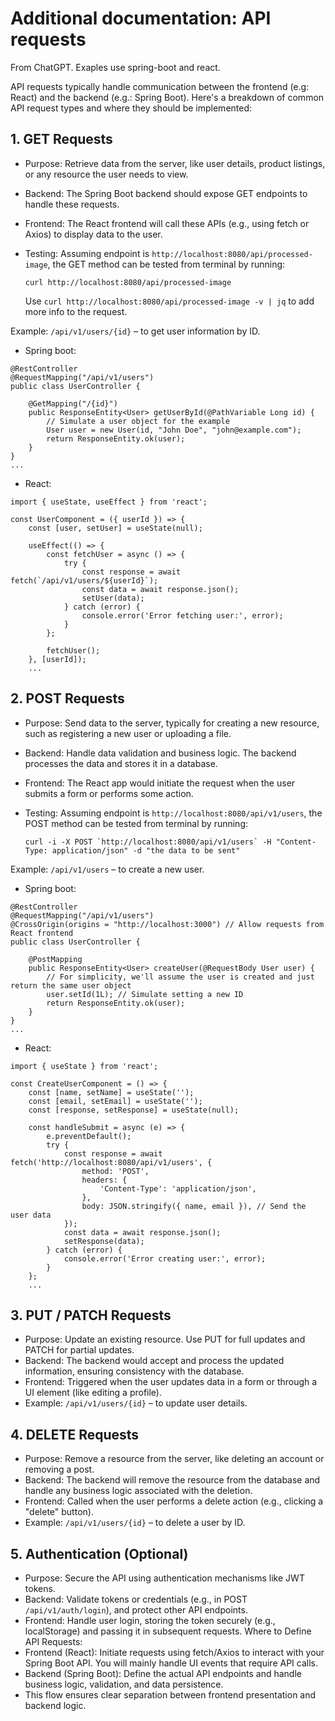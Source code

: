 # Additional documentation: API requests

From ChatGPT. Exaples use spring-boot and react.

API requests typically handle communication between the frontend (e.g: React) and the backend (e.g.: Spring Boot). Here's a breakdown of common API request types and where they should be implemented:

## 1. GET Requests

- Purpose: Retrieve data from the server, like user details, product listings, or any resource the user needs to view.

- Backend: The Spring Boot backend should expose GET endpoints to handle these requests.

- Frontend: The React frontend will call these APIs (e.g., using fetch or Axios) to display data to the user.

- Testing: Assuming endpoint is `http://localhost:8080/api/processed-image`, the GET method can be tested from terminal by running:

  ```
  curl http://localhost:8080/api/processed-image
  ```

  Use `curl http://localhost:8080/api/processed-image -v | jq` to add more info to the request.

Example: `/api/v1/users/{id}` – to get user information by ID.

- Spring boot:

```
@RestController
@RequestMapping("/api/v1/users")
public class UserController {

    @GetMapping("/{id}")
    public ResponseEntity<User> getUserById(@PathVariable Long id) {
        // Simulate a user object for the example
        User user = new User(id, "John Doe", "john@example.com");
        return ResponseEntity.ok(user);
    }
}
...
```

- React:

```
import { useState, useEffect } from 'react';

const UserComponent = ({ userId }) => {
    const [user, setUser] = useState(null);

    useEffect(() => {
        const fetchUser = async () => {
            try {
                const response = await fetch(`/api/v1/users/${userId}`);
                const data = await response.json();
                setUser(data);
            } catch (error) {
                console.error('Error fetching user:', error);
            }
        };

        fetchUser();
    }, [userId]);
    ...
```

## 2. POST Requests

- Purpose: Send data to the server, typically for creating a new resource, such as registering a new user or uploading a file.
- Backend: Handle data validation and business logic. The backend processes the data and stores it in a database.
- Frontend: The React app would initiate the request when the user submits a form or performs some action.
- Testing: Assuming endpoint is `http://localhost:8080/api/v1/users`, the POST method can be tested from terminal by running:

  ```
  curl -i -X POST `http://localhost:8080/api/v1/users` -H "Content-Type: application/json" -d "the data to be sent"
  ```

Example: `/api/v1/users` – to create a new user.

- Spring boot:

```
@RestController
@RequestMapping("/api/v1/users")
@CrossOrigin(origins = "http://localhost:3000") // Allow requests from React frontend
public class UserController {

    @PostMapping
    public ResponseEntity<User> createUser(@RequestBody User user) {
        // For simplicity, we'll assume the user is created and just return the same user object
        user.setId(1L); // Simulate setting a new ID
        return ResponseEntity.ok(user);
    }
}
...
```

- React:

```
import { useState } from 'react';

const CreateUserComponent = () => {
    const [name, setName] = useState('');
    const [email, setEmail] = useState('');
    const [response, setResponse] = useState(null);

    const handleSubmit = async (e) => {
        e.preventDefault();
        try {
            const response = await fetch('http://localhost:8080/api/v1/users', {
                method: 'POST',
                headers: {
                    'Content-Type': 'application/json',
                },
                body: JSON.stringify({ name, email }), // Send the user data
            });
            const data = await response.json();
            setResponse(data);
        } catch (error) {
            console.error('Error creating user:', error);
        }
    };
    ...
```

## 3. PUT / PATCH Requests

- Purpose: Update an existing resource. Use PUT for full updates and PATCH for partial updates.
- Backend: The backend would accept and process the updated information, ensuring consistency with the database.
- Frontend: Triggered when the user updates data in a form or through a UI element (like editing a profile).
- Example: `/api/v1/users/{id}` – to update user details.

## 4. DELETE Requests

- Purpose: Remove a resource from the server, like deleting an account or removing a post.
- Backend: The backend will remove the resource from the database and handle any business logic associated with the deletion.
- Frontend: Called when the user performs a delete action (e.g., clicking a "delete" button).
- Example: `/api/v1/users/{id}` – to delete a user by ID.

## 5. Authentication (Optional)

- Purpose: Secure the API using authentication mechanisms like JWT tokens.
- Backend: Validate tokens or credentials (e.g., in POST `/api/v1/auth/login`), and protect other API endpoints.
- Frontend: Handle user login, storing the token securely (e.g., localStorage) and passing it in subsequent requests.
  Where to Define API Requests:
- Frontend (React): Initiate requests using fetch/Axios to interact with your Spring Boot API. You will mainly handle UI events that require API calls.
- Backend (Spring Boot): Define the actual API endpoints and handle business logic, validation, and data persistence.
- This flow ensures clear separation between frontend presentation and backend logic.
